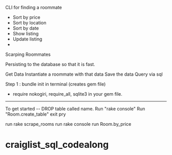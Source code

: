 CLI for finding a roommate
- Sort by price
- Sort by location
- Sort by date
- Show listing
- Update listing
-
Scarping Roommates

Persisting to the database so that it is fast.

Get Data
Instantiate a roommate with that data
Save the data
Query via sql

Step 1 : bundle init in terminal (creates gem file)
  - require nokogiri, require_all, sqlite3 in your gem file.


----
To get started -- DROP table called name.
Run "rake console"
Run "Room.create_table"
exit pry

run rake scrape_rooms
run rake console
run Room.by_price


# craiglist_sql_codealong
